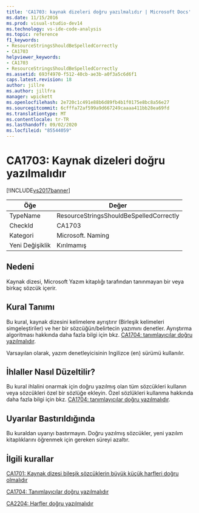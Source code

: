 ```yaml
---
title: 'CA1703: kaynak dizeleri doğru yazılmalıdır | Microsoft Docs'
ms.date: 11/15/2016
ms.prod: visual-studio-dev14
ms.technology: vs-ide-code-analysis
ms.topic: reference
f1_keywords:
- ResourceStringsShouldBeSpelledCorrectly
- CA1703
helpviewer_keywords:
- CA1703
- ResourceStringsShouldBeSpelledCorrectly
ms.assetid: 693f4970-f512-40cb-ae3b-a0f3a5c6d6f1
caps.latest.revision: 18
author: jillre
ms.author: jillfra
manager: wpickett
ms.openlocfilehash: 2e720c1c491e88b6d89fb4b1f0175e8bc8a56e27
ms.sourcegitcommit: 6cfffa72af599a9d667249caaaa411bb28ea69fd
ms.translationtype: MT
ms.contentlocale: tr-TR
ms.lasthandoff: 09/02/2020
ms.locfileid: "85544059"
---
```

# <a name="ca1703-resource-strings-should-be-spelled-correctly"></a>CA1703: Kaynak dizeleri doğru yazılmalıdır
[!INCLUDE[vs2017banner](../includes/vs2017banner.md)]

|Öğe|Değer|
|-|-|
|TypeName|ResourceStringsShouldBeSpelledCorrectly|
|CheckId|CA1703|
|Kategori|Microsoft. Naming|
|Yeni Değişiklik|Kırılmamış|

## <a name="cause"></a>Nedeni
 Kaynak dizesi, Microsoft Yazım kitaplığı tarafından tanınmayan bir veya birkaç sözcük içerir.

## <a name="rule-description"></a>Kural Tanımı
 Bu kural, kaynak dizesini kelimelere ayrıştırır (Birleşik kelimeleri simgeleştiriler) ve her bir sözcüğün/belirtecin yazımını denetler. Ayrıştırma algoritması hakkında daha fazla bilgi için bkz. [CA1704: tanımlayıcılar doğru yazılmalıdır](../code-quality/ca1704-identifiers-should-be-spelled-correctly.md).

 Varsayılan olarak, yazım denetleyicisinin Ingilizce (en) sürümü kullanılır.

## <a name="how-to-fix-violations"></a>İhlaller Nasıl Düzeltilir?
 Bu kural ihlalini onarmak için doğru yazılmış olan tüm sözcükleri kullanın veya sözcükleri özel bir sözlüğe ekleyin. Özel sözlükleri kullanma hakkında daha fazla bilgi için bkz. [CA1704: tanımlayıcılar doğru yazılmalıdır](../code-quality/ca1704-identifiers-should-be-spelled-correctly.md).

## <a name="when-to-suppress-warnings"></a>Uyarılar Bastırıldığında
 Bu kuraldan uyarıyı bastırmayın. Doğru yazılmış sözcükler, yeni yazılım kitaplıklarını öğrenmek için gereken süreyi azaltır.

## <a name="related-rules"></a>İlgili kurallar
 [CA1701: Kaynak dizesi bileşik sözcüklerin büyük küçük harfleri doğru olmalıdır](../code-quality/ca1701-resource-string-compound-words-should-be-cased-correctly.md)

 [CA1704: Tanımlayıcılar doğru yazılmalıdır](../code-quality/ca1704-identifiers-should-be-spelled-correctly.md)

 [CA2204: Harfler doğru yazılmalıdır](../code-quality/ca2204-literals-should-be-spelled-correctly.md)
